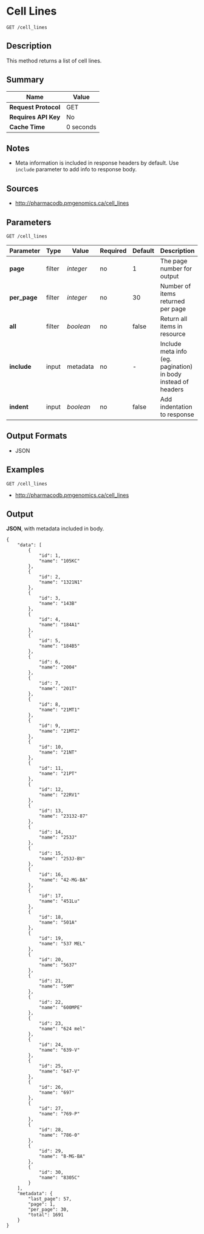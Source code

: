 # Cell Lines

```
GET /cell_lines
```

## Description

This method returns a list of cell lines.

## Summary

| Name | Value |
| --- | --- |
| **Request Protocol** | GET |
| **Requires API Key** | No |
| **Cache Time** | 0 seconds |

## Notes

- Meta information is included in response headers by default. Use `include` parameter to add info to response body.

## Sources

- http://pharmacodb.pmgenomics.ca/cell_lines

## Parameters

```
GET /cell_lines
```

| Parameter | Type | Value | Required | Default | Description |
| --- | --- | --- | --- | --- | --- |
| **page** | filter | *integer* | no | 1 | The page number for output |
| **per_page** | filter | *integer* | no | 30 | Number of items returned per page |
| **all** | filter | *boolean* | no | false | Return all items in resource |
| **include** | input | metadata | no | - | Include meta info (eg. pagination) in body instead of headers |
| **indent** | input | *boolean* | no | false | Add indentation to response |

## Output Formats

- JSON

## Examples

```
GET /cell_lines
```

- http://pharmacodb.pmgenomics.ca/cell_lines

## Output

**JSON**, with metadata included in body.

```
{
    "data": [
        {
            "id": 1,
            "name": "105KC"
        },
        {
            "id": 2,
            "name": "1321N1"
        },
        {
            "id": 3,
            "name": "143B"
        },
        {
            "id": 4,
            "name": "184A1"
        },
        {
            "id": 5,
            "name": "184B5"
        },
        {
            "id": 6,
            "name": "2004"
        },
        {
            "id": 7,
            "name": "201T"
        },
        {
            "id": 8,
            "name": "21MT1"
        },
        {
            "id": 9,
            "name": "21MT2"
        },
        {
            "id": 10,
            "name": "21NT"
        },
        {
            "id": 11,
            "name": "21PT"
        },
        {
            "id": 12,
            "name": "22RV1"
        },
        {
            "id": 13,
            "name": "23132-87"
        },
        {
            "id": 14,
            "name": "253J"
        },
        {
            "id": 15,
            "name": "253J-BV"
        },
        {
            "id": 16,
            "name": "42-MG-BA"
        },
        {
            "id": 17,
            "name": "451Lu"
        },
        {
            "id": 18,
            "name": "501A"
        },
        {
            "id": 19,
            "name": "537 MEL"
        },
        {
            "id": 20,
            "name": "5637"
        },
        {
            "id": 21,
            "name": "59M"
        },
        {
            "id": 22,
            "name": "600MPE"
        },
        {
            "id": 23,
            "name": "624 mel"
        },
        {
            "id": 24,
            "name": "639-V"
        },
        {
            "id": 25,
            "name": "647-V"
        },
        {
            "id": 26,
            "name": "697"
        },
        {
            "id": 27,
            "name": "769-P"
        },
        {
            "id": 28,
            "name": "786-0"
        },
        {
            "id": 29,
            "name": "8-MG-BA"
        },
        {
            "id": 30,
            "name": "8305C"
        }
    ],
    "metadata": {
        "last_page": 57,
        "page": 1,
        "per_page": 30,
        "total": 1691
    }
}
```
